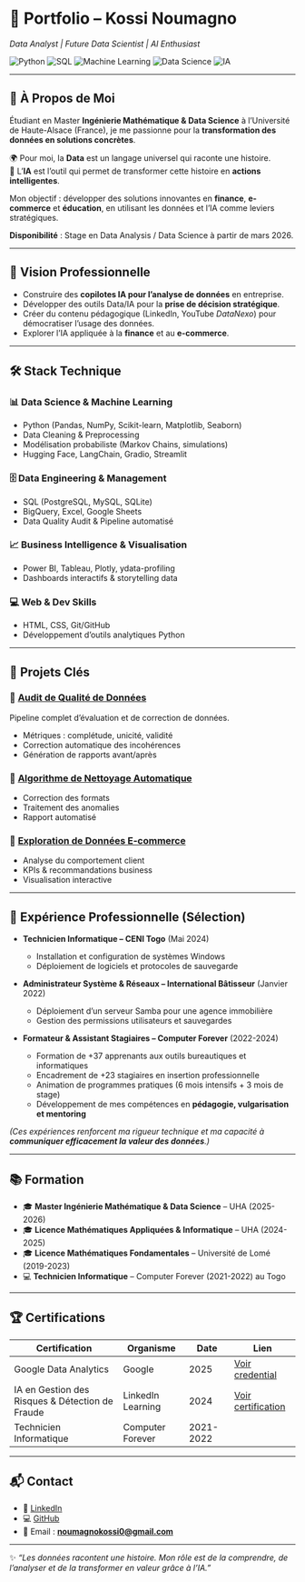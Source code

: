 # 🚀 Portfolio – Kossi Noumagno  
*Data Analyst | Future Data Scientist | AI Enthusiast*

![Python](https://img.shields.io/badge/Python-Expert-green) 
![SQL](https://img.shields.io/badge/SQL-Advanced-blue) 
![Machine Learning](https://img.shields.io/badge/Machine-Learning-orange) 
![Data Science](https://img.shields.io/badge/Data-Science-purple)
![IA](https://img.shields.io/badge/Intelligence-Artificielle-red)

---

## 👋 À Propos de Moi  

Étudiant en Master **Ingénierie Mathématique & Data Science** à l’Université de Haute-Alsace (France), je me passionne pour la **transformation des données en solutions concrètes**.  

🌍 Pour moi, la **Data** est un langage universel qui raconte une histoire.  
🤖 L’**IA** est l’outil qui permet de transformer cette histoire en **actions intelligentes**.  

Mon objectif : développer des solutions innovantes en **finance**, **e-commerce** et **éducation**, en utilisant les données et l’IA comme leviers stratégiques.  

**Disponibilité** : Stage en Data Analysis / Data Science à partir de mars 2026.  

---

## 🎯 Vision Professionnelle  

- Construire des **copilotes IA pour l’analyse de données** en entreprise.  
- Développer des outils Data/IA pour la **prise de décision stratégique**.  
- Créer du contenu pédagogique (LinkedIn, YouTube *DataNexo*) pour démocratiser l’usage des données.  
- Explorer l’IA appliquée à la **finance** et au **e-commerce**.  

---

## 🛠️ Stack Technique  

### 📊 Data Science & Machine Learning  
- Python (Pandas, NumPy, Scikit-learn, Matplotlib, Seaborn)  
- Data Cleaning & Preprocessing  
- Modélisation probabiliste (Markov Chains, simulations)  
- Hugging Face, LangChain, Gradio, Streamlit  

### 🗄️ Data Engineering & Management  
- SQL (PostgreSQL, MySQL, SQLite)  
- BigQuery, Excel, Google Sheets  
- Data Quality Audit & Pipeline automatisé  

### 📈 Business Intelligence & Visualisation  
- Power BI, Tableau, Plotly, ydata-profiling  
- Dashboards interactifs & storytelling data  

### 💻 Web & Dev Skills  
- HTML, CSS, Git/GitHub  
- Développement d’outils analytiques Python  

---

## 📂 Projets Clés  

### 🔹 [Audit de Qualité de Données](https://dave-kossi.github.io/Data-Quality-Audit-and-Cleaning-Pipeline)  
Pipeline complet d’évaluation et de correction de données.  
- Métriques : complétude, unicité, validité  
- Correction automatique des incohérences  
- Génération de rapports avant/après  

### 🔹 [Algorithme de Nettoyage Automatique](https://github.com/Dave-kossi/Cleanning_Algorithm)  
- Correction des formats  
- Traitement des anomalies  
- Rapport automatisé  

### 🔹 [Exploration de Données E-commerce](https://github.com/Dave-kossi/analyse_produits_e-commerce)  
- Analyse du comportement client  
- KPIs & recommandations business  
- Visualisation interactive 
---

## 💼 Expérience Professionnelle (Sélection)  

- **Technicien Informatique – CENI Togo** (Mai 2024)  
  - Installation et configuration de systèmes Windows  
  - Déploiement de logiciels et protocoles de sauvegarde  

- **Administrateur Système & Réseaux – International Bâtisseur** (Janvier 2022)  
  - Déploiement d’un serveur Samba pour une agence immobilière  
  - Gestion des permissions utilisateurs et sauvegardes  

- **Formateur & Assistant Stagiaires – Computer Forever** (2022-2024)  
  - Formation de +37 apprenants aux outils bureautiques et informatiques  
  - Encadrement de +23 stagiaires en insertion professionnelle  
  - Animation de programmes pratiques (6 mois intensifs + 3 mois de stage)  
  - Développement de mes compétences en **pédagogie, vulgarisation et mentoring**  

*(Ces expériences renforcent ma rigueur technique et ma capacité à **communiquer efficacement la valeur des données**.)*  

---

## 📚 Formation  

- 🎓 **Master Ingénierie Mathématique & Data Science** – UHA (2025-2026)  
- 🎓 **Licence Mathématiques Appliquées & Informatique** – UHA (2024-2025)  
- 🎓 **Licence Mathématiques Fondamentales** – Université de Lomé (2019-2023)  
- 💻 **Technicien Informatique** – Computer Forever (2021-2022) au Togo

---

## 🏆 Certifications  

| Certification | Organisme | Date | Lien |
|--------------|-----------|------|------|
| Google Data Analytics | Google | 2025 | [Voir credential](https://www.credly.com/go/z8jvmhQk) |
| IA en Gestion des Risques & Détection de Fraude | LinkedIn Learning | 2024 | [Voir certification](https://www.linkedin.com/learning/certificates/3a690c5dc1b03756950689895f23ba3bd268a4a70bf1594bed9693ced87d0cc4) |
| Technicien Informatique | Computer Forever | 2021-2022|  |

---

## 📬 Contact  

- 🔗 [LinkedIn](https://www.linkedin.com/in/kossi-noumagno)  
- 💻 [GitHub](https://github.com/Dave-kossi)  
- 📧 Email : **noumagnokossi0@gmail.com**  

---

✨ *“Les données racontent une histoire. Mon rôle est de la comprendre, de l’analyser et de la transformer en valeur grâce à l’IA.”*  
